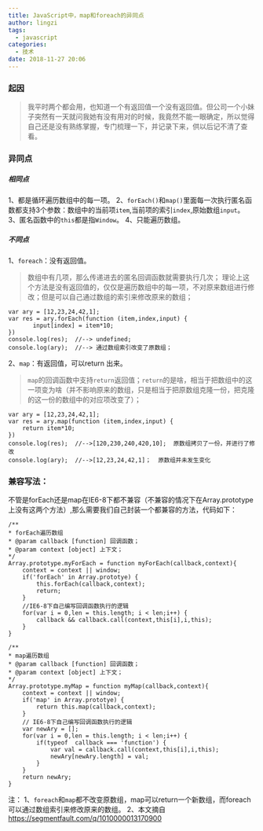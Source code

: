 ```yaml
---
title: JavaScript中，map和foreach的异同点
author: lingzi
tags:
  - javascript
categories:
  - 技术
date: 2018-11-27 20:06
---
```



### 起因
> 我平时两个都会用，也知道一个有返回值一个没有返回值。但公司一个小妹子突然有一天就问我她有没有用对的时候，我竟然不能一眼确定，所以觉得自己还是没有熟练掌握，专门梳理一下，并记录下来，供以后记不清了查看。

### 异同点

##### 相同点
1、都是循环遍历数组中的每一项。
2、`forEach()`和`map()`里面每一次执行匿名函数都支持3个参数：数组中的当前项`item`,当前项的索引`index`,原始数组`input`。
3、匿名函数中的`this`都是指`Window`。
4、只能遍历数组。

##### 不同点
1、`foreach`：没有返回值。
>数组中有几项，那么传递进去的匿名回调函数就需要执行几次；
理论上这个方法是没有返回值的，仅仅是遍历数组中的每一项，不对原来数组进行修改；但是可以自己通过数组的索引来修改原来的数组；
```
var ary = [12,23,24,42,1];  
var res = ary.forEach(function (item,index,input) {  
       input[index] = item*10;  
})  
console.log(res);  //--> undefined;  
console.log(ary);  //--> 通过数组索引改变了原数组；  
```

2、`map`：有返回值，可以return 出来。
>`map`的回调函数中支持`return`返回值；`return`的是啥，相当于把数组中的这一项变为啥（并不影响原来的数组，只是相当于把原数组克隆一份，把克隆的这一份的数组中的对应项改变了）；
```
var ary = [12,23,24,42,1];  
var res = ary.map(function (item,index,input) {  
    return item*10;  
})  
console.log(res);  //-->[120,230,240,420,10];  原数组拷贝了一份，并进行了修改
console.log(ary);  //-->[12,23,24,42,1]；  原数组并未发生变化
```

### 兼容写法：
不管是forEach还是map在IE6-8下都不兼容（不兼容的情况下在Array.prototype上没有这两个方法）,那么需要我们自己封装一个都兼容的方法，代码如下：
```
/** 
* forEach遍历数组 
* @param callback [function] 回调函数； 
* @param context [object] 上下文； 
*/  
Array.prototype.myForEach = function myForEach(callback,context){  
    context = context || window;  
    if('forEach' in Array.prototye) {  
        this.forEach(callback,context);  
        return;  
    }  
    //IE6-8下自己编写回调函数执行的逻辑  
    for(var i = 0,len = this.length; i < len;i++) {  
        callback && callback.call(context,this[i],i,this);  
    }  
}   
 
/** 
* map遍历数组 
* @param callback [function] 回调函数； 
* @param context [object] 上下文； 
*/  
Array.prototype.myMap = function myMap(callback,context){  
    context = context || window;  
    if('map' in Array.prototye) {  
        return this.map(callback,context);  
    }  
    // IE6-8下自己编写回调函数执行的逻辑  
    var newAry = [];  
    for(var i = 0,len = this.length; i < len;i++) {  
        if(typeof  callback === 'function') {  
            var val = callback.call(context,this[i],i,this);  
            newAry[newAry.length] = val;  
        }  
    }  
    return newAry;  
}  
```

注：
1、`foreach`和`map`都不改变原数组，map可以return一个新数组，而foreach可以通过数组索引来修改原来的数组。
2、本文摘自 https://segmentfault.com/q/1010000013170900